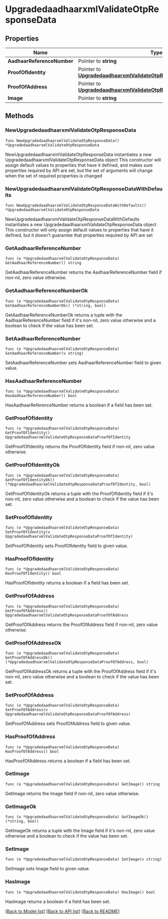 # UpgradedaadhaarxmlValidateOtpResponseData

## Properties

Name | Type | Description | Notes
------------ | ------------- | ------------- | -------------
**AadhaarReferenceNumber** | Pointer to **string** |  | [optional] 
**ProofOfIdentity** | Pointer to [**UpgradedaadhaarxmlValidateOtpResponseDataProofOfIdentity**](UpgradedaadhaarxmlValidateOtpResponseDataProofOfIdentity.md) |  | [optional] 
**ProofOfAddress** | Pointer to [**UpgradedaadhaarxmlValidateOtpResponseDataProofOfAddress**](UpgradedaadhaarxmlValidateOtpResponseDataProofOfAddress.md) |  | [optional] 
**Image** | Pointer to **string** |  | [optional] 

## Methods

### NewUpgradedaadhaarxmlValidateOtpResponseData

`func NewUpgradedaadhaarxmlValidateOtpResponseData() *UpgradedaadhaarxmlValidateOtpResponseData`

NewUpgradedaadhaarxmlValidateOtpResponseData instantiates a new UpgradedaadhaarxmlValidateOtpResponseData object
This constructor will assign default values to properties that have it defined,
and makes sure properties required by API are set, but the set of arguments
will change when the set of required properties is changed

### NewUpgradedaadhaarxmlValidateOtpResponseDataWithDefaults

`func NewUpgradedaadhaarxmlValidateOtpResponseDataWithDefaults() *UpgradedaadhaarxmlValidateOtpResponseData`

NewUpgradedaadhaarxmlValidateOtpResponseDataWithDefaults instantiates a new UpgradedaadhaarxmlValidateOtpResponseData object
This constructor will only assign default values to properties that have it defined,
but it doesn't guarantee that properties required by API are set

### GetAadhaarReferenceNumber

`func (o *UpgradedaadhaarxmlValidateOtpResponseData) GetAadhaarReferenceNumber() string`

GetAadhaarReferenceNumber returns the AadhaarReferenceNumber field if non-nil, zero value otherwise.

### GetAadhaarReferenceNumberOk

`func (o *UpgradedaadhaarxmlValidateOtpResponseData) GetAadhaarReferenceNumberOk() (*string, bool)`

GetAadhaarReferenceNumberOk returns a tuple with the AadhaarReferenceNumber field if it's non-nil, zero value otherwise
and a boolean to check if the value has been set.

### SetAadhaarReferenceNumber

`func (o *UpgradedaadhaarxmlValidateOtpResponseData) SetAadhaarReferenceNumber(v string)`

SetAadhaarReferenceNumber sets AadhaarReferenceNumber field to given value.

### HasAadhaarReferenceNumber

`func (o *UpgradedaadhaarxmlValidateOtpResponseData) HasAadhaarReferenceNumber() bool`

HasAadhaarReferenceNumber returns a boolean if a field has been set.

### GetProofOfIdentity

`func (o *UpgradedaadhaarxmlValidateOtpResponseData) GetProofOfIdentity() UpgradedaadhaarxmlValidateOtpResponseDataProofOfIdentity`

GetProofOfIdentity returns the ProofOfIdentity field if non-nil, zero value otherwise.

### GetProofOfIdentityOk

`func (o *UpgradedaadhaarxmlValidateOtpResponseData) GetProofOfIdentityOk() (*UpgradedaadhaarxmlValidateOtpResponseDataProofOfIdentity, bool)`

GetProofOfIdentityOk returns a tuple with the ProofOfIdentity field if it's non-nil, zero value otherwise
and a boolean to check if the value has been set.

### SetProofOfIdentity

`func (o *UpgradedaadhaarxmlValidateOtpResponseData) SetProofOfIdentity(v UpgradedaadhaarxmlValidateOtpResponseDataProofOfIdentity)`

SetProofOfIdentity sets ProofOfIdentity field to given value.

### HasProofOfIdentity

`func (o *UpgradedaadhaarxmlValidateOtpResponseData) HasProofOfIdentity() bool`

HasProofOfIdentity returns a boolean if a field has been set.

### GetProofOfAddress

`func (o *UpgradedaadhaarxmlValidateOtpResponseData) GetProofOfAddress() UpgradedaadhaarxmlValidateOtpResponseDataProofOfAddress`

GetProofOfAddress returns the ProofOfAddress field if non-nil, zero value otherwise.

### GetProofOfAddressOk

`func (o *UpgradedaadhaarxmlValidateOtpResponseData) GetProofOfAddressOk() (*UpgradedaadhaarxmlValidateOtpResponseDataProofOfAddress, bool)`

GetProofOfAddressOk returns a tuple with the ProofOfAddress field if it's non-nil, zero value otherwise
and a boolean to check if the value has been set.

### SetProofOfAddress

`func (o *UpgradedaadhaarxmlValidateOtpResponseData) SetProofOfAddress(v UpgradedaadhaarxmlValidateOtpResponseDataProofOfAddress)`

SetProofOfAddress sets ProofOfAddress field to given value.

### HasProofOfAddress

`func (o *UpgradedaadhaarxmlValidateOtpResponseData) HasProofOfAddress() bool`

HasProofOfAddress returns a boolean if a field has been set.

### GetImage

`func (o *UpgradedaadhaarxmlValidateOtpResponseData) GetImage() string`

GetImage returns the Image field if non-nil, zero value otherwise.

### GetImageOk

`func (o *UpgradedaadhaarxmlValidateOtpResponseData) GetImageOk() (*string, bool)`

GetImageOk returns a tuple with the Image field if it's non-nil, zero value otherwise
and a boolean to check if the value has been set.

### SetImage

`func (o *UpgradedaadhaarxmlValidateOtpResponseData) SetImage(v string)`

SetImage sets Image field to given value.

### HasImage

`func (o *UpgradedaadhaarxmlValidateOtpResponseData) HasImage() bool`

HasImage returns a boolean if a field has been set.


[[Back to Model list]](../README.md#documentation-for-models) [[Back to API list]](../README.md#documentation-for-api-endpoints) [[Back to README]](../README.md)



